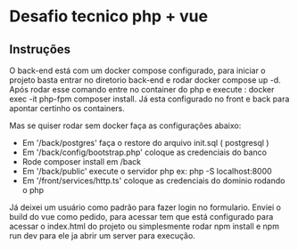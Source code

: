 # Desafio tecnico php + vue 

## Instruções 

O back-end está com um docker compose configurado, para iniciar o projeto basta entrar no diretorio back-end e rodar docker compose up -d.
Após rodar esse comando entre no container do php e execute : docker exec -it php-fpm composer install.
Já esta configurado no front e back para apontar certinho os containers.

Mas se quiser rodar sem docker faça as configurações abaixo: 

- Em '/back/postgres' faça o restore do arquivo init.sql ( postgresql )
- Em '/back/config/bootstrap.php' coloque as credenciais do banco
- Rode composer install em /back
- Em '/back/public' execute o servidor php ex: php -S localhost:8000
- Em '/front/services/http.ts' coloque as credenciais do dominio rodando o php

Já deixei um usuário como padrão para fazer login no formulario. Enviei o build do vue como pedido, para acessar tem que está configurado para acessar o index.html do projeto ou simplesmente rodar npm install e npm run dev para ele ja abrir um server para execução.
